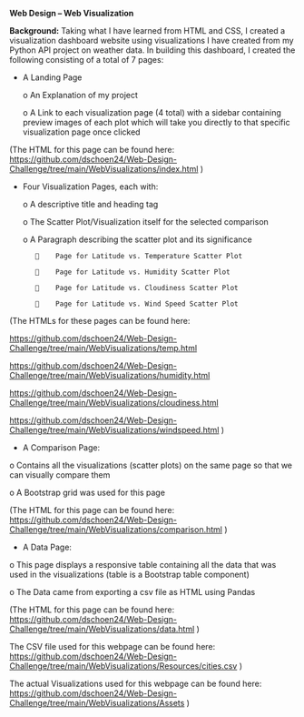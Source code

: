 **Web Design – Web Visualization**

**Background:**
Taking what I have learned from HTML and CSS, I created a visualization dashboard website using visualizations I have created from my Python API project on weather data.
In building this dashboard, I created the following consisting of a total of 7 pages:

  -	A Landing Page

    o	An Explanation of my project

    o	A Link to each visualization page (4 total) with a sidebar containing preview images of each plot which will take you directly to that specific                 visualization page once clicked
    
(The HTML for this page can be found here: https://github.com/dschoen24/Web-Design-Challenge/tree/main/WebVisualizations/index.html )

  -	Four Visualization Pages, each with:

    o	A descriptive title and heading tag

    o	The Scatter Plot/Visualization itself for the selected comparison

    o	A Paragraph describing the scatter plot and its significance

           	Page for Latitude vs. Temperature Scatter Plot

           	Page for Latitude vs. Humidity Scatter Plot

           	Page for Latitude vs. Cloudiness Scatter Plot

           	Page for Latitude vs. Wind Speed Scatter Plot

(The HTMLs for these pages can be found here: 

https://github.com/dschoen24/Web-Design-Challenge/tree/main/WebVisualizations/temp.html

https://github.com/dschoen24/Web-Design-Challenge/tree/main/WebVisualizations/humidity.html

https://github.com/dschoen24/Web-Design-Challenge/tree/main/WebVisualizations/cloudiness.html

https://github.com/dschoen24/Web-Design-Challenge/tree/main/WebVisualizations/windspeed.html )


-	A Comparison Page:

  o	Contains all the visualizations (scatter plots) on the same page so that we can visually compare them

  o	A Bootstrap grid was used for this page

(The HTML for this page can be found here: https://github.com/dschoen24/Web-Design-Challenge/tree/main/WebVisualizations/comparison.html )

-	A Data Page:

  o	This page displays a responsive table containing all the data that was used in the visualizations (table is a Bootstrap table component)

  o	The Data came from exporting a csv file as HTML using Pandas

(The HTML for this page can be found here: https://github.com/dschoen24/Web-Design-Challenge/tree/main/WebVisualizations/data.html )


The CSV file used for this webpage can be found here: https://github.com/dschoen24/Web-Design-Challenge/tree/main/WebVisualizations/Resources/cities.csv )

The actual Visualizations used for this webpage can be found here: https://github.com/dschoen24/Web-Design-Challenge/tree/main/WebVisualizations/Assets )



